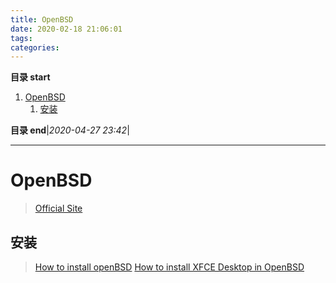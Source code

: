 ```yaml
---
title: OpenBSD
date: 2020-02-18 21:06:01
tags: 
categories: 
---
```


**目录 start**

1. [OpenBSD](#openbsd)
    1. [安装](#安装)

**目录 end**|_2020-04-27 23:42_|
****************************************
# OpenBSD
> [Official Site](http://www.openbsd.org/)  

## 安装
> [How to install openBSD](http://blog.up-link.ro/openbsd-how-to-install-openbsd-openbsd-4-7-installation-guide/)
> [How to install XFCE Desktop in OpenBSD](https://www.linuxhelp.com/how-to-install-xfce-desktop)

